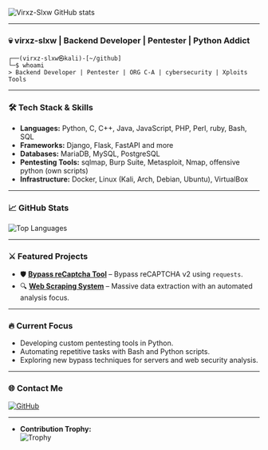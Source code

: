 ![Virxz-Slxw GitHub stats](https://github-readme-stats.vercel.app/api?username=righnix&show_icons=true&bg_color=00000000)

---

### 💀 virxz-slxw | Backend Developer | Pentester | Python Addict  

```console
┌──(virxz-slxw㉿kali)-[~/github]
└─$ whoami  
> Backend Developer | Pentester | ORG C-A | cybersecurity | Xploits Tools 
```
---

### 🛠️ **Tech Stack & Skills**
- **Languages:** Python, C, C++, Java, JavaScript, PHP, Perl, ruby, Bash, SQL  
- **Frameworks:** Django, Flask, FastAPI and more
- **Databases:** MariaDB, MySQL, PostgreSQL  
- **Pentesting Tools:** sqlmap, Burp Suite, Metasploit, Nmap, offensive python (own scripts)
- **Infrastructure:** Docker, Linux (Kali, Arch, Debian, Ubuntu), VirtualBox  

---

### 📈 **GitHub Stats**    
![Top Languages](https://github-readme-stats.vercel.app/api/top-langs/?username=righnix&layout=compact&theme=radical&hide_border=true)

---

### ⚔️ **Featured Projects**
- 🛡️ **[Bypass reCaptcha Tool](https://github.com/righnix)** – Bypass reCAPTCHA v2 using `requests`.  
- 🔍 **[Web Scraping System](https://github.com/righnix)** – Massive data extraction with an automated analysis focus.  

---

### 🔥 **Current Focus**
- Developing custom pentesting tools in Python.  
- Automating repetitive tasks with Bash and Python scripts.  
- Exploring new bypass techniques for servers and web security analysis.  

---

### 🌐 **Contact Me**    
[![GitHub](https://img.shields.io/badge/GitHub-%23181717.svg?style=for-the-badge&logo=github&logoColor=white)](https://github.com/righnix)  

---

- **Contribution Trophy:**  
   ![Trophy](https://github-profile-trophy.vercel.app/?username=righnix&theme=monokai&column=7)  

